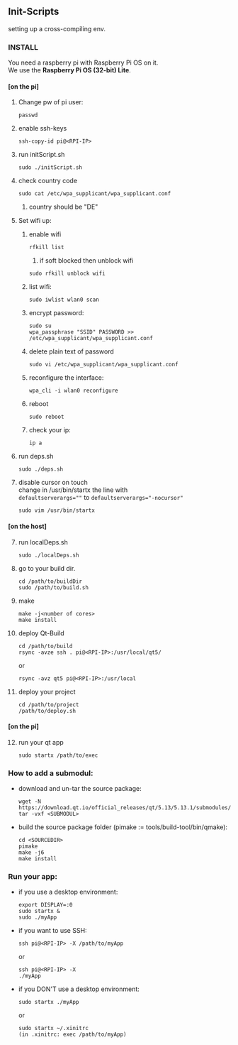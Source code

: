 ## Init-Scripts
setting up a cross-compiling env.

### INSTALL
You need a raspberry pi with Raspberry Pi OS on it.\
We use the **Raspberry Pi OS (32-bit) Lite**.

#### [on the pi]
1. Change pw of pi user:
    ```
    passwd 
    ```

2. enable ssh-keys
    ```
    ssh-copy-id pi@<RPI-IP>
    ```

3. run initScript.sh
    ```
    sudo ./initScript.sh
    ```

4. check country code
    ```
    sudo cat /etc/wpa_supplicant/wpa_supplicant.conf
    ```
    1. country should be "DE"

5. Set wifi up:
    1. enable wifi
        ```
        rfkill list 
        ```
        1. if soft blocked then unblock wifi
        ```
        sudo rfkill unblock wifi
        ```

    2. list wifi: 
        ```
        sudo iwlist wlan0 scan 
        ```

    3. encrypt password: 
        ```
        sudo su
        wpa_passphrase "SSID" PASSWORD >> /etc/wpa_supplicant/wpa_supplicant.conf
        ```

    4. delete plain text of password
        ```
        sudo vi /etc/wpa_supplicant/wpa_supplicant.conf
        ```
 
    5. reconfigure the interface: 
        ```
        wpa_cli -i wlan0 reconfigure
        ```

    6. reboot
        ```
        sudo reboot
        ```

    7. check your ip: 
        ```
        ip a 
        ```

6. run deps.sh
    ```
    sudo ./deps.sh
    ```

7. disable cursor on touch\
    change in /usr/bin/startx the line with\
    `defaultserverargs=""` to `defaultserverargs="-nocursor"`
    ```
    sudo vim /usr/bin/startx
    ```

#### [on the host]
7. run localDeps.sh
    ```
    sudo ./localDeps.sh
    ```

8. go to your build dir.
    ```
    cd /path/to/buildDir
    sudo /path/to/build.sh
    ```

9. make
    ```
    make -j<number of cores>
    make install
    ```

10. deploy Qt-Build
    ```
    cd /path/to/build
    rsync -avze ssh . pi@<RPI-IP>:/usr/local/qt5/
    ```
    or
    ```
    rsync -avz qt5 pi@<RPI-IP>:/usr/local
    ```

11. deploy your project
    ```
    cd /path/to/project
    /path/to/deploy.sh  
    ```

#### [on the pi]
12. run your qt app
    ```
    sudo startx /path/to/exec
    ```

### How to add a submodul:
* download and un-tar the source package:
    ```
    wget -N https://download.qt.io/official_releases/qt/5.13/5.13.1/submodules/<SUBMODUL>
    tar -vxf <SUBMODUL> 
    ```
* build the source package folder (pimake := tools/build-tool/bin/qmake):
    ```
    cd <SOURCEDIR>
    pimake
    make -j6
    make install
    ```


### Run your app:
* if you use a desktop environment:
    ```
    export DISPLAY=:0
    sudo startx &
    sudo ./myApp
    ```

* if you want to use SSH:
    ```
    ssh pi@<RPI-IP> -X /path/to/myApp
    ```
    or
    ```
    ssh pi@<RPI-IP> -X
    ./myApp
    ```

* if you DON'T use a desktop environment:
    ```
    sudo startx ./myApp
    ```
    or
    ```
    sudo startx ~/.xinitrc
    (in .xinitrc: exec /path/to/myApp)
    ```

